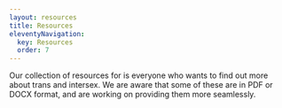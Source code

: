 ```yaml
---
layout: resources
title: Resources
eleventyNavigation:
  key: Resources
  order: 7
---
```

Our collection of resources for is everyone who wants to find out more about trans and intersex. We are aware that some of these are in PDF or DOCX format, and are working on providing them more seamlessly.